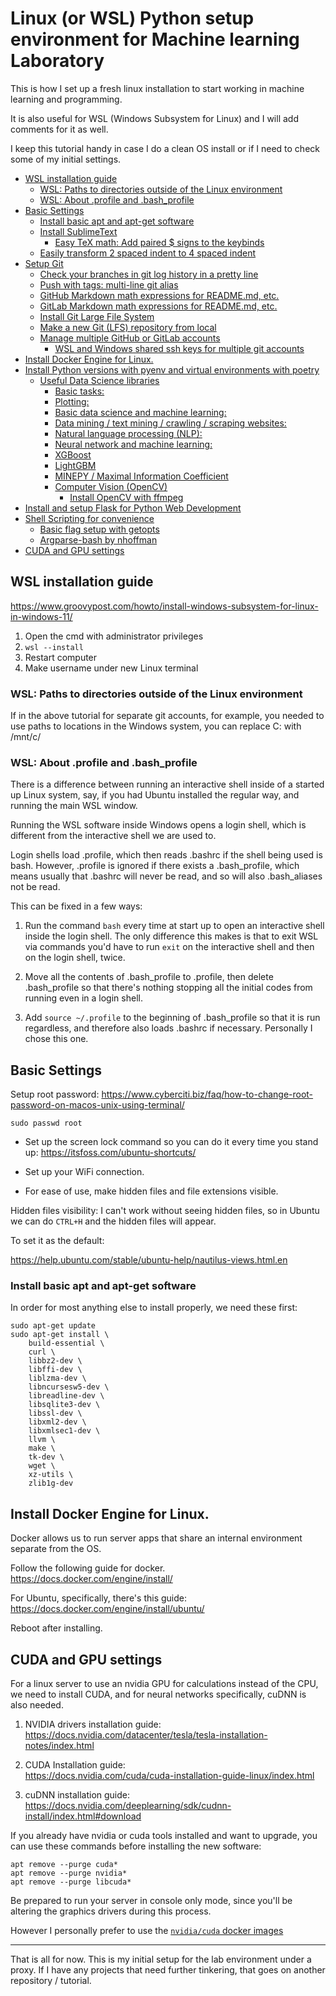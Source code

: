 # Linux (or WSL) Python setup environment for Machine learning Laboratory

This is how I set up a fresh linux installation to start working in machine learning and programming. 

It is also useful for WSL (Windows Subsystem for Linux) and I will add comments for it as well.

I keep this tutorial handy in case I do a clean OS install or if I need to check some of my initial settings.

<!-- MarkdownTOC autolink="true" autoanchor="true" -->

- [WSL installation guide](#wsl-installation-guide)
    - [WSL: Paths to directories outside of the Linux environment](#wsl-paths-to-directories-outside-of-the-linux-environment)
    - [WSL: About .profile and .bash_profile](#wsl-about-profile-and-bash_profile)
- [Basic Settings](#basic-settings)
    - [Install basic apt and apt-get software](#install-basic-apt-and-apt-get-software)
    - [Install SublimeText](#install-sublimetext)
        - [Easy TeX math: Add paired $ signs to the keybinds](#easy-tex-math-add-paired--signs-to-the-keybinds)
    - [Easily transform 2 spaced indent to 4 spaced indent](#easily-transform-2-spaced-indent-to-4-spaced-indent)
- [Setup Git](#setup-git)
    - [Check your branches in git log history in a pretty line](#check-your-branches-in-git-log-history-in-a-pretty-line)
    - [Push with tags: multi-line git alias](#push-with-tags-multi-line-git-alias)
    - [GitHub Markdown math expressions for README.md, etc.](#github-markdown-math-expressions-for-readmemd-etc)
    - [GitLab Markdown math expressions for README.md, etc.](#gitlab-markdown-math-expressions-for-readmemd-etc)
    - [Install Git Large File System](#install-git-large-file-system)
    - [Make a new Git \(LFS\) repository from local](#make-a-new-git-lfs-repository-from-local)
    - [Manage multiple GitHub or GitLab accounts](#manage-multiple-github-or-gitlab-accounts)
        - [WSL and Windows shared ssh keys for multiple git accounts](#wsl-and-windows-shared-ssh-keys-for-multiple-git-accounts)
- [Install Docker Engine for Linux.](#install-docker-engine-for-linux)
- [Install Python versions with pyenv and virtual environments with poetry](#install-python-versions-with-pyenv-and-virtual-environments-with-poetry)
    - [Useful Data Science libraries](#useful-data-science-libraries)
        - [Basic tasks:](#basic-tasks)
        - [Plotting:](#plotting)
        - [Basic data science and machine learning:](#basic-data-science-and-machine-learning)
        - [Data mining / text mining / crawling / scraping websites:](#data-mining--text-mining--crawling--scraping-websites)
        - [Natural language processing \(NLP\):](#natural-language-processing-nlp)
        - [Neural network and machine learning:](#neural-network-and-machine-learning)
        - [XGBoost](#xgboost)
        - [LightGBM](#lightgbm)
        - [MINEPY / Maximal Information Coefficient](#minepy--maximal-information-coefficient)
        - [Computer Vision \(OpenCV\)](#computer-vision-opencv)
            - [Install OpenCV with ffmpeg](#install-opencv-with-ffmpeg)
- [Install and setup Flask for Python Web Development](#install-and-setup-flask-for-python-web-development)
- [Shell Scripting for convenience](#shell-scripting-for-convenience)
    - [Basic flag setup with getopts](#basic-flag-setup-with-getopts)
    - [Argparse-bash by nhoffman](#argparse-bash-by-nhoffman)
- [CUDA and GPU settings](#cuda-and-gpu-settings)

<!-- /MarkdownTOC -->

<a id="wsl-installation-guide"></a>
## WSL installation guide

https://www.groovypost.com/howto/install-windows-subsystem-for-linux-in-windows-11/

1. Open the cmd with administrator privileges
2. `wsl --install`
3. Restart computer
4. Make username under new Linux terminal

<a id="wsl-paths-to-directories-outside-of-the-linux-environment"></a>
### WSL: Paths to directories outside of the Linux environment

If in the above tutorial for separate git accounts, for example, you needed to use paths to locations in the Windows system, you can replace C: with /mnt/c/

<a id="wsl-about-profile-and-bash_profile"></a>
### WSL: About .profile and .bash_profile

There is a difference between running an interactive shell inside of a started up Linux system, say, if you had Ubuntu installed the regular way, and running the main WSL window. 

Running the WSL software inside Windows opens a login shell, which is different from the interactive shell we are used to.

Login shells load .profile, which then reads .bashrc if the shell being used is bash. However, .profile is ignored if there exists a .bash_profile, which means usually that .bashrc will never be read, and so will also .bash_aliases not be read.

This can be fixed in a few ways:

1. Run the command `bash` every time at start up to open an interactive shell inside the login shell. The only difference this makes is that to exit WSL via commands you'd have to run `exit` on the interactive shell and then on the login shell, twice.

2. Move all the contents of .bash_profile to .profile, then delete .bash_profile so that there's nothing stopping all the initial codes from running even in a login shell.

3. Add `source ~/.profile` to the beginning of .bash_profile so that it is run regardless, and therefore also loads .bashrc if necessary. Personally I chose this one.

<a id="basic-settings"></a>
## Basic Settings

Setup root password:
https://www.cyberciti.biz/faq/how-to-change-root-password-on-macos-unix-using-terminal/

```
sudo passwd root
```

- Set up the screen lock command so you can do it every time you stand up:
https://itsfoss.com/ubuntu-shortcuts/

- Set up your WiFi connection.
- For ease of use, make hidden files and file extensions visible.

Hidden files visibility:
I can't work without seeing hidden files, so in Ubuntu we can do `CTRL+H` and the hidden files will appear. 

To set it as the default:

https://help.ubuntu.com/stable/ubuntu-help/nautilus-views.html.en

<a id="install-basic-apt-and-apt-get-software"></a>
### Install basic apt and apt-get software

In order for most anything else to install properly, we need these first:

```
sudo apt-get update
sudo apt-get install \
    build-essential \
    curl \
    libbz2-dev \
    libffi-dev \
    liblzma-dev \
    libncursesw5-dev \
    libreadline-dev \
    libsqlite3-dev \
    libssl-dev \
    libxml2-dev \
    libxmlsec1-dev \
    llvm \
    make \
    tk-dev \
    wget \
    xz-utils \
    zlib1g-dev
```


<a id="install-docker-engine-for-linux"></a>
## Install Docker Engine for Linux.

Docker allows us to run server apps that share an internal environment separate from the OS.

Follow the following guide for docker.
https://docs.docker.com/engine/install/

For Ubuntu, specifically, there's this guide:
https://docs.docker.com/engine/install/ubuntu/

Reboot after installing.


<a id="cuda-and-gpu-settings"></a>
## CUDA and GPU settings

For a linux server to use an nvidia GPU for calculations instead of the CPU, we need to install CUDA, and for neural networks specifically, cuDNN is also needed.

1. NVIDIA drivers installation guide:  
    https://docs.nvidia.com/datacenter/tesla/tesla-installation-notes/index.html


2. CUDA Installation guide:  
    https://docs.nvidia.com/cuda/cuda-installation-guide-linux/index.html

3. cuDNN installation guide:  
    https://docs.nvidia.com/deeplearning/sdk/cudnn-install/index.html#download

If you already have nvidia or cuda tools installed and want to upgrade, you can use these commands before installing the new software:

```
apt remove --purge cuda*
apt remove --purge nvidia*
apt remove --purge libcuda*
```

Be prepared to run your server in console only mode, since you'll be altering the graphics drivers during this process.

However I personally prefer to use the [`nvidia/cuda` docker images](https://hub.docker.com/r/nvidia/cuda)

---

That is all for now. This is my initial setup for the lab environment under a proxy. If I have any projects that need further tinkering, that goes on another repository / tutorial.

